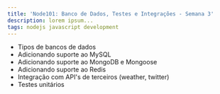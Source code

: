 ```yaml
---
title: 'Node101: Banco de Dados, Testes e Integrações - Semana 3'
description: lorem ipsum...
tags: nodejs javascript development
---
```

* Tipos de bancos de dados
* Adicionando suporte ao MySQL
* Adicionando suporte ao MongoDB e Mongoose
* Adicionando suporte ao Redis
* Integração com API's de terceiros (weather, twitter)
* Testes unitários
